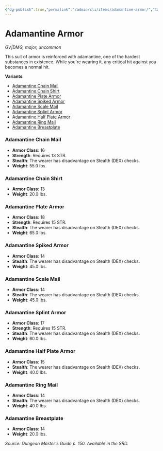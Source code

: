 ```yaml
---
{"dg-publish":true,"permalink":"/admin/cli/items/adamantine-armor/","tags":["compendium/src/5e/dmg","item/gear/gv-dmg","item/rarity/uncommon","item/tier/major"],"updated":"2025-01-11T15:32:14.347+00:00"}
---
```


# Adamantine Armor
*GV|DMG, major, uncommon*  


This suit of armor is reinforced with adamantine, one of the hardest substances in existence. While you're wearing it, any critical hit against you becomes a normal hit.

**Variants**:
- [Adamantine Chain Mail](#Adamantine%20Chain%20Mail)
- [Adamantine Chain Shirt](#Adamantine%20Chain%20Shirt)
- [Adamantine Plate Armor](#Adamantine%20Plate%20Armor)
- [Adamantine Spiked Armor](#Adamantine%20Spiked%20Armor)
- [Adamantine Scale Mail](#Adamantine%20Scale%20Mail)
- [Adamantine Splint Armor](#Adamantine%20Splint%20Armor)
- [Adamantine Half Plate Armor](#Adamantine%20Half%20Plate%20Armor)
- [Adamantine Ring Mail](#Adamantine%20Ring%20Mail)
- [Adamantine Breastplate](#Adamantine%20Breastplate)

### Adamantine Chain Mail

- **Armor Class**: 16
- **Strength**: Requires 13 STR.
- **Stealth**: The wearer has disadvantage on Stealth (DEX) checks.
- **Weight**: 55.0 lbs.

### Adamantine Chain Shirt

- **Armor Class**: 13
- **Weight**: 20.0 lbs.

### Adamantine Plate Armor

- **Armor Class**: 18
- **Strength**: Requires 15 STR.
- **Stealth**: The wearer has disadvantage on Stealth (DEX) checks.
- **Weight**: 65.0 lbs.

### Adamantine Spiked Armor

- **Armor Class**: 14
- **Stealth**: The wearer has disadvantage on Stealth (DEX) checks.
- **Weight**: 45.0 lbs.

### Adamantine Scale Mail

- **Armor Class**: 14
- **Stealth**: The wearer has disadvantage on Stealth (DEX) checks.
- **Weight**: 45.0 lbs.

### Adamantine Splint Armor

- **Armor Class**: 17
- **Strength**: Requires 15 STR.
- **Stealth**: The wearer has disadvantage on Stealth (DEX) checks.
- **Weight**: 60.0 lbs.

### Adamantine Half Plate Armor

- **Armor Class**: 15
- **Stealth**: The wearer has disadvantage on Stealth (DEX) checks.
- **Weight**: 40.0 lbs.

### Adamantine Ring Mail

- **Armor Class**: 14
- **Stealth**: The wearer has disadvantage on Stealth (DEX) checks.
- **Weight**: 40.0 lbs.

### Adamantine Breastplate

- **Armor Class**: 14
- **Weight**: 20.0 lbs.


*Source: Dungeon Master's Guide p. 150. Available in the SRD.*